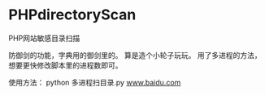 # PHPdirectoryScan
PHP网站敏感目录扫描

防御剑的功能，字典用的御剑里的。
算是造个小轮子玩玩。
用了多进程的方法，想要更快修改脚本里的进程数即可。

使用方法： python 多进程扫目录.py www.baidu.com

